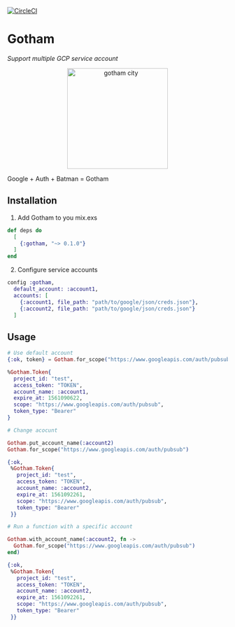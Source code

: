 [![CircleCI](https://circleci.com/gh/xingxing/gotham/tree/master.svg?style=svg)](https://circleci.com/gh/xingxing/gotham/tree/master)

# Gotham

*Support multiple GCP service account*

<p align="center">
  <img width="230" height="230" src="https://user-images.githubusercontent.com/120734/60244733-9a01ef80-98ed-11e9-91cd-54e0b864f82f.png" alt="gotham city">
</p>

Google + Auth + Batman = Gotham

[](https://user-images.githubusercontent.com/120734/60244733-9a01ef80-98ed-11e9-91cd-54e0b864f82f.png)

## Installation

1. Add Gotham to you mix.exs
```elixir
def deps do
  [
    {:gotham, "~> 0.1.0"}
  ]
end
```

2. Configure service accounts
```elixir
config :gotham,
  default_account: :account1,
  accounts: [
    {:account1, file_path: "path/to/google/json/creds.json"},
    {:account2, file_path: "path/to/google/json/creds.json"}
  ]
```

## Usage

```elixir
# Use default account
{:ok, token} = Gotham.for_scope("https://www.googleapis.com/auth/pubsub")

%Gotham.Token{
  project_id: "test",
  access_token: "TOKEN",
  account_name: :account1,
  expire_at: 1561090622,
  scope: "https://www.googleapis.com/auth/pubsub",
  token_type: "Bearer"
}

# Change acocunt

Gotham.put_account_name(:account2)
Gotham.for_scope("https://www.googleapis.com/auth/pubsub")

{:ok,
 %Gotham.Token{
   project_id: "test",
   access_token: "TOKEN",
   account_name: :account2,
   expire_at: 1561092261,
   scope: "https://www.googleapis.com/auth/pubsub",
   token_type: "Bearer"
 }}

# Run a function with a specific account

Gotham.with_account_name(:account2, fn ->
  Gotham.for_scope("https://www.googleapis.com/auth/pubsub")
end)

{:ok,
 %Gotham.Token{
   project_id: "test",
   access_token: "TOKEN",
   account_name: :account2,
   expire_at: 1561092261,
   scope: "https://www.googleapis.com/auth/pubsub",
   token_type: "Bearer"
 }}
```
